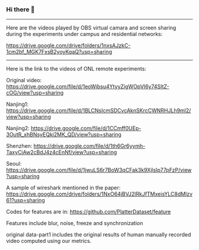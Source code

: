 ### Hi there 👋

---

Here are the videos played by OBS virtual camara and screen sharing during the experiments under campus and residential networks:

https://drive.google.com/drive/folders/1nxsAJzkC-1cm2bf_MGK7FxsB2yoyKqaQ?usp=sharing

---

Here is the link to the videos of ONL remote experiments:

Original video: https://drive.google.com/file/d/1eoWibsu4YtyyZigWOpVI6y74SItZ-cOG/view?usp=sharing

Nanjing1: https://drive.google.com/file/d/1BLCNsIcmSDCvcAknSKrcCWNRHJLh9ml2/view?usp=sharing

Nanjing2: https://drive.google.com/file/d/1CCmff0UEp-3OutR_xhBNsyEQki2MK_QD/view?usp=sharing

Shenzhen: https://drive.google.com/file/d/1th6Gr6yymh-TaxyCiAw2cBdJ4z4cEnNf/view?usp=sharing

Seoul: https://drive.google.com/file/d/1jwuLS6r7BoW3qCFak3k9XjlsIp77pFzP/view?usp=sharing

A sample of wireshark mentioned in the paper: https://drive.google.com/drive/folders/1NxO64jBVJ2lRkJfTMxeisYLC8dMlzv61?usp=sharing

Codes for features are in: https://github.com/PlatterDataset/feature

Features include blur, noise, freeze and synchronization

original data-part1 includes the original results of human manually recorded video computed using our metrics.

<!--
**PlatterDataset/PlatterDataset** is a ✨ _special_ ✨ repository because its `README.md` (this file) appears on your GitHub profile.

Here are some ideas to get you started:

- 🔭 I’m currently working on ...
- 🌱 I’m currently learning ...
- 👯 I’m looking to collaborate on ...
- 🤔 I’m looking for help with ...
- 💬 Ask me about ...
- 📫 How to reach me: ...
- 😄 Pronouns: ...
- ⚡ Fun fact: ...
-->
